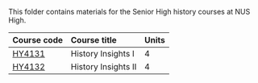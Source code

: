 This folder contains materials for the Senior High history courses at NUS High.

| Course code | Course title | Units |
| :---- | :-------- | :----
| [HY4131](HY4131/) | History Insights I | 4 |
| [HY4132](HY4132/) | History Insights II | 4 |

